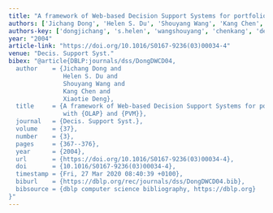 ```yaml
---
title: "A framework of Web-based Decision Support Systems for portfolio selection with OLAP and PVM"
authors: ['Jichang Dong', 'Helen S. Du', 'Shouyang Wang', 'Kang Chen', 'Xiaotie Deng']
authors-key: ['dongjichang', 's.helen', 'wangshouyang', 'chenkang', 'dengxiaotie']
year: "2004"
article-link: "https://doi.org/10.1016/S0167-9236(03)00034-4"
venue: "Decis. Support Syst."
bibex: "@article{DBLP:journals/dss/DongDWCD04,
  author    = {Jichang Dong and
               Helen S. Du and
               Shouyang Wang and
               Kang Chen and
               Xiaotie Deng},
  title     = {A framework of Web-based Decision Support Systems for portfolio selection
               with {OLAP} and {PVM}},
  journal   = {Decis. Support Syst.},
  volume    = {37},
  number    = {3},
  pages     = {367--376},
  year      = {2004},
  url       = {https://doi.org/10.1016/S0167-9236(03)00034-4},
  doi       = {10.1016/S0167-9236(03)00034-4},
  timestamp = {Fri, 27 Mar 2020 08:40:39 +0100},
  biburl    = {https://dblp.org/rec/journals/dss/DongDWCD04.bib},
  bibsource = {dblp computer science bibliography, https://dblp.org}
}"
---
```

